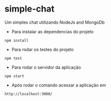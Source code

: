 # simple-chat
Um simples chat utilizando NodeJs and MongoDb

* Para instalar as dependencias do projeto
```
npm install
```
* Para rodar os testes do projeto
```
npm test
```
* Para rodar o servidor da aplicação
```
npm start
```
* Após rodar o comando acessar a aplicação em
```
http://localhost:3000/
```
